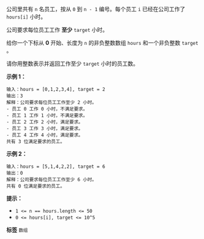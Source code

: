 公司里共有 `n` 名员工，按从 `0` 到 `n - 1` 编号。每个员工 `i` 已经在公司工作了 `hours[i]` 小时。

公司要求每位员工工作 **至少** `target` 小时。

给你一个下标从 **0** 开始、长度为 `n` 的非负整数数组 `hours` 和一个非负整数 `target` 。

请你用整数表示并返回工作至少 `target` 小时的员工数。

 

 **示例 1：** 

```
输入：hours = [0,1,2,3,4], target = 2
输出：3
解释：公司要求每位员工工作至少 2 小时。
- 员工 0 工作 0 小时，不满足要求。
- 员工 1 工作 1 小时，不满足要求。
- 员工 2 工作 2 小时，满足要求。
- 员工 3 工作 3 小时，满足要求。
- 员工 4 工作 4 小时，满足要求。
共有 3 位满足要求的员工。

```
 **示例 2：** 

```
输入：hours = [5,1,4,2,2], target = 6
输出：0
解释：公司要求每位员工工作至少 6 小时。
共有 0 位满足要求的员工。

```
 

 **提示：** 
-  `1 <= n == hours.length <= 50` 
-  `0 <= hours[i], target <= 10^5` 
 
**标签**
`数组` 

